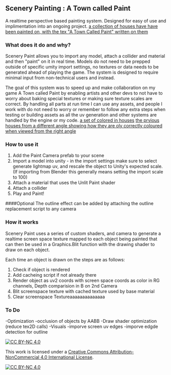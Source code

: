 ## Scenery Painting : A Town called Paint
A realtime perspective based painting system. Designed for easy of use and implimentation into an ongoing project.
[a collection of houses have have been painted on, with the tex "A Town Called Paint" written on them](https://github.com/ApparentRaisin/SceneryPaint/blob/main/images/Unity_aZwcy4QbQy.jpg?raw=true)
### What does it do and why?
Scenery Paint allows you to import any model, attach a collider and material and then "paint" on it in real time. Models do not need to be prepped outside of specific umity import settings, no textures or data needs to be generated ahead of playing the game. The system is designed to require minimal input from non-technical users and instead.

The goal of this system was to speed up and make collaboration on my game A Town called Paint by enabling artists and other devs to not have to worry about baking special textures or making sure texture scales are correct. By handling all parts at run time I can use any assets, and people I work with do not need to worry or remember to follow any extra steps when testing or building assets as all the uv generation and other systems are handled by the engine or my code.
[a set of colored in houses](https://github.com/ApparentRaisin/SceneryPaint/blob/main/images/Unity_QaNjNHdPv4.png?raw=true)
[the prvious houses from a different angle showing how they are oly correctly coloured when viewed from the right angle](https://github.com/ApparentRaisin/SceneryPaint/blob/main/images/Unity_uNMymAwauy.png?raw=true)
### How to use it
1. Add the Paint Camera prefab to your scene
2. Import a model into unity - in the import settings make sure to select generate lightmap uv, and rescale the object to Unity's expected scale. (If importing from Blender this generally means setting the import scale to 100)
3. Attach a material that uses the Unlit Paint shader
4. Attach a collider
5. Play and Paint!

####Optional
The outline effect can be added by attaching the outline replacement script to any camera

### How it works
Scenery Paint uses a series of custom shaders, and camera to generate a realtime screen space texture mapped to each object being painted that can then be used in a Graphics.Blit function with the drawing shader to draw on each object.

Each time an object is drawn on the steps are as follows:
1. Check if object is rendered
2. Add cacheing script if not already there
3. Render object as uv2 coords with screen space coords as color in RG channels, Depth comparision in B on 2nd Camera
4. Blit screenspace texture with cached texture used by base material
5. Clear screenspace Textureaaaaaaaaaaaaaa

### To Do
-Optimization
  -occlusion of objects by AABB
  -Draw shader optimization (reduce tex2D calls)
-Visuals
  -imporve screen uv edges
  -imporve edgde detection for outline

[![CC BY-NC 4.0][cc-by-nc-shield]][cc-by-nc]

This work is licensed under a
[Creative Commons Attribution-NonCommercial 4.0 International License][cc-by-nc].

[![CC BY-NC 4.0][cc-by-nc-image]][cc-by-nc]

[cc-by-nc]: https://creativecommons.org/licenses/by-nc/4.0/
[cc-by-nc-image]: https://licensebuttons.net/l/by-nc/4.0/88x31.png
[cc-by-nc-shield]: https://img.shields.io/badge/License-CC%20BY--NC%204.0-lightgrey.svg



